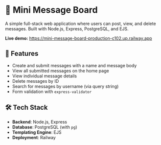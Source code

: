 # 📝 Mini Message Board

A simple full-stack web application where users can post, view, and delete messages. Built with Node.js, Express, PostgreSQL, and EJS.

**Live demo:** https://mini-message-board-production-c102.up.railway.app

## 🚀 Features

- Create and submit messages with a name and message body
- View all submitted messages on the home page
- View individual message details
- Delete messages by ID
- Search for messages by username (via query string)
- Form validation with `express-validator`

## 🛠 Tech Stack

- **Backend**: Node.js, Express
- **Database**: PostgreSQL (with `pg`)
- **Templating Engine**: EJS
- **Deployment**: Railway
